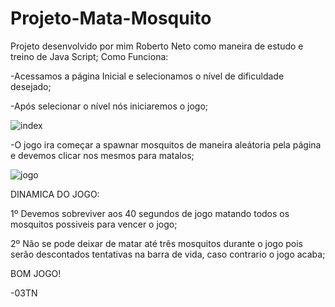 # Projeto-Mata-Mosquito
Projeto desenvolvido por mim Roberto Neto como maneira de estudo e treino de Java Script;
Como Funciona:

  -Acessamos a página Inicial e selecionamos o nível de dificuldade desejado;
  
  -Após selecionar o nível nós iniciaremos o jogo;
  
  ![index](https://user-images.githubusercontent.com/85044936/137131689-4969bb25-d255-4216-9986-5f346c66db34.png)
  
  -O jogo ira começar a spawnar mosquitos de maneira aleátoria pela página e devemos clicar nos mesmos para matalos;
  
  ![jogo](https://user-images.githubusercontent.com/85044936/137131959-00e631a1-4b39-4de5-a3af-8d9b6a4b48d6.png)

  
  
  DINAMICA DO JOGO:
  
  1º Devemos sobreviver aos 40 segundos de jogo matando todos os mosquitos possiveis para vencer o jogo;
  
  2º Não se pode deixar de matar até três mosquitos durante o jogo pois serão descontados tentativas na barra de vida, caso contrario o jogo acaba;
  
  
  
  BOM JOGO!
  
  -03TN
   


